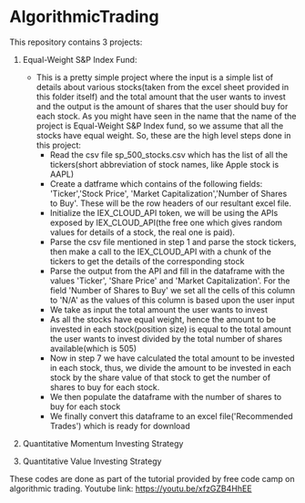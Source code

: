 # AlgorithmicTrading
This repository contains 3 projects: 
1. Equal-Weight S&P Index Fund:
   - This is a pretty simple project where the input is a simple list of details about various stocks(taken from the excel sheet provided in this          folder itself) and the total amount that the user wants to invest and the output is the amount of shares that the user should buy for each stock. As you might have seen in the name that the name of the project is Equal-Weight S&P Index fund, so we assume that all the stocks have equal weight. So, these are the high level steps done in this project: 
     - Read the csv file sp_500_stocks.csv which has the list of all the tickers(short abbreviation of stock names, like Apple stock is                      AAPL)
     - Create a datframe which contains of the following fields: 'Ticker','Stock Price', 'Market Capitalization','Number of Shares to                       Buy'. These will be the row headers of our resultant excel file.
     - Initialize the IEX_CLOUD_API token, we will be using the APIs exposed by IEX_CLOUD_API(the free one which gives random values for                     details of a stock, the real one is paid).
     - Parse the csv file mentioned in step 1 and parse the stock tickers, then make a call to the IEX_CLOUD_API with a chunk of the                       tickers to get the details of the corresponding stock
     - Parse the output from the API and fill in the dataframe with the values 'Ticker', 'Share Price' and 'Market Capitalization'. For                     the field 'Number of Shares to Buy' we set all the cells of this column to 'N/A' as the values of this column is based upon the                       user input
     - We take as input the total amount the user wants to invest
     - As all the stocks have equal weight, hence the amount to be invested in each stock(position size) is equal to the total amount the                   user wants to invest divided by the total number of shares available(which is 505)
     - Now in step 7 we have calculated the total amount to be invested in each stock, thus, we divide the amount to be invested in                       each stock by the share value of that stock to get the number of shares to buy for each stock.
     - We then populate the dataframe with the number of shares to buy for each stock
     - We finally convert this dataframe to an excel file('Recommended Trades') which is ready for download
                
3. Quantitative Momentum Investing Strategy
4. Quantitative Value Investing Strategy

These codes are done as part of the tutorial provided by free code camp on algorithmic trading.
Youtube link: https://youtu.be/xfzGZB4HhEE

